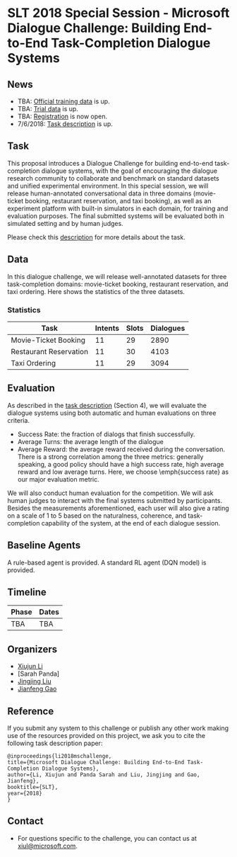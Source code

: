 # SLT 2018 Special Session - Microsoft Dialogue Challenge: Building End-to-End Task-Completion Dialogue Systems

## News
* TBA: [Official training data](https://github.com/xiul-msr/e2e_dialog_challenge) is up.
* TBA: [Trial data](https://github.com/xiul-msr/e2e_dialog_challenge) is up.
* TBA: [Registration](https://github.com/xiul-msr/e2e_dialog_challenge) is now open.
* 7/6/2018: [Task description](https://github.com/xiul-msr/e2e_dialog_challenge/blob/master/microsoft-dialogue-challenge-slt2018.pdf) is up.

## Task
This proposal introduces a Dialogue Challenge for building end-to-end task-completion dialogue systems, with the goal of encouraging the dialogue research community to collaborate and benchmark on standard datasets and unified experimental environment. In this special session, we will release human-annotated conversational data in three domains (movie-ticket booking, restaurant reservation, and taxi booking), as well as an experiment platform with built-in simulators in each domain, for training and evaluation purposes. The final submitted systems will be evaluated both in simulated setting and by human judges.

Please check this [description](https://github.com/xiul-msr/e2e_dialog_challenge/blob/master/microsoft-dialogue-challenge-slt2018.pdf) for more details about the task.

## Data
In this dialogue challenge, we will release well-annotated datasets for three task-completion domains: movie-ticket booking, restaurant reservation, and taxi ordering. Here shows the statistics of the three datasets.

### Statistics
|Task|Intents|Slots|Dialogues|
| -----| ----- | ----- | ----- |
|Movie-Ticket Booking|11|29|2890|
|Restaurant Reservation|11|30|4103|
|Taxi Ordering|11|29|3094|

## Evaluation
As described in the [task description](https://github.com/xiul-msr/e2e_dialog_challenge/blob/master/microsoft-dialogue-challenge-slt2018.pdf) (Section 4), we will evaluate the dialogue systems using both automatic and human evaluations on three criteria.
* Success Rate: the fraction of dialogs that finish successfully.
* Average Turns: the average length of the dialogue
* Average Reward: the average reward received during the conversation.
There is a strong correlation among the three metrics: generally speaking, a good policy should have a high success rate, high average reward and low average turns. Here, we choose \emph{success rate} as our major evaluation metric.

We will also conduct human evaluation for the competition. We will ask human judges to interact with the final systems submitted by participants. Besides the measurements aforementioned, each user will also give a rating on a scale of 1 to 5 based on the naturalness, coherence, and task-completion capability of the system, at the end of each dialogue session.

## Baseline Agents
A rule-based agent is provided.
A standard RL agent (DQN model) is provided.

## Timeline
|Phase|Dates|
| ------ | -------------- |
|TBA|TBA|
<!---
|1. Development Phase|June 1 – Sept 9|
|1.1 Code (data extraction code, seq2seq baseline)|June 1|
|1.2 "Trial" data made available|June 18|
|1.3 Official training data made available| By July 1|
|2. Evaluation Phase|Sept 10 – 24|
|2.1 Test data made available|Sept 10|
 -->

## Organizers
* [Xiujun Li](https://www.microsoft.com/en-us/research/people/mgalley/)
* [Sarah Panda]
* [Jingjing Liu](https://www.microsoft.com/en-us/research/people/jingjl/)
* [Jianfeng Gao](https://www.microsoft.com/en-us/research/people/jfgao/)

## Reference
If you submit any system to this challenge or publish any other work making use of the resources provided on this project, we ask you to cite the following task description paper:

```
@inproceedings{li2018mschallenge,
title={Microsoft Dialogue Challenge: Building End-to-End Task-Completion Dialogue Systems},
author={Li, Xiujun and Panda Sarah and Liu, Jingjing and Gao, Jianfeng},
booktitle={SLT},
year={2018}
}
```

## Contact
* For questions specific to the challenge, you can contact us at <xiul@microsoft.com>.
